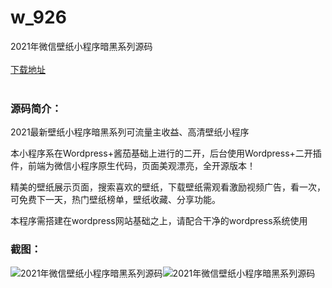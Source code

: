 # w_926
2021年微信壁纸小程序暗黑系列源码
<br/></br>
[下载地址](https://www.uuid2.com/926.html "下载地址")
<br/></br>
<h3>源码简介：</h3>
<p>2021最新壁纸小程序暗黑系列可流量主收益、高清壁纸小程序<p>
<p>本小程序系在Wordpress+酱茄基础上进行的二开，后台使用Wordpress+二开插件，前端为微信小程序原生代码，页面美观漂亮，全开源版本！<p>
<p>精美的壁纸展示页面，搜索喜欢的壁纸，下载壁纸需观看激励视频广告，看一次，可免费下一天，热门壁纸榜单，壁纸收藏、分享功能。<p>
<p>本程序需搭建在wordpress网站基础之上，请配合干净的wordpress系统使用<p>
<h3>截图：</h3>
<img src="https://www.uuid2.com/wp-content/uploads/img/202105/f453719603.jpg" alt="2021年微信壁纸小程序暗黑系列源码"><img src="https://www.uuid2.com/wp-content/uploads/img/202105/f453719175.jpg" alt="2021年微信壁纸小程序暗黑系列源码">
